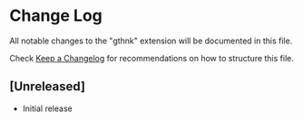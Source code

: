 # Change Log

All notable changes to the "gthnk" extension will be documented in this file.

Check [Keep a Changelog](http://keepachangelog.com/) for recommendations on how to structure this file.

## [Unreleased]

- Initial release